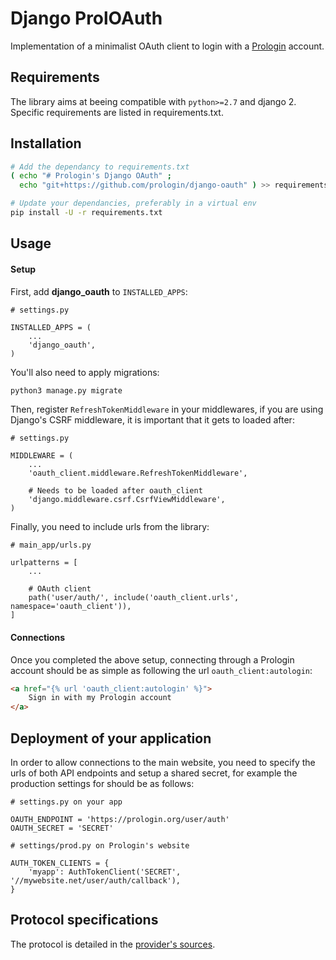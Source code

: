 Django ProlOAuth
================

Implementation of a minimalist OAuth client to login with a
[Prologin](https://github.com/prologin/site) account.


Requirements
------------

The library aims at beeing compatible with `python>=2.7` and django 2.
Specific requirements are listed in requirements.txt.


Installation
------------

```bash
# Add the dependancy to requirements.txt
( echo "# Prologin's Django OAuth" ;
  echo "git+https://github.com/prologin/django-oauth" ) >> requirements.txt

# Update your dependancies, preferably in a virtual env
pip install -U -r requirements.txt
```


Usage
-----

#### Setup

First, add **django_oauth** to `INSTALLED_APPS`:

```python3
# settings.py

INSTALLED_APPS = (
    ...
    'django_oauth',
)
```

You'll also need to apply migrations:

```bash
python3 manage.py migrate
```

Then, register `RefreshTokenMiddleware` in your middlewares, if you are using
Django's CSRF middleware, it is important that it gets to loaded after:

```python3
# settings.py

MIDDLEWARE = (
    ...
    'oauth_client.middleware.RefreshTokenMiddleware',

    # Needs to be loaded after oauth_client
    'django.middleware.csrf.CsrfViewMiddleware',
)
```

Finally, you need to include urls from the library:

```python3
# main_app/urls.py

urlpatterns = [
    ...

    # OAuth client
    path('user/auth/', include('oauth_client.urls', namespace='oauth_client')),
]
```

#### Connections

Once you completed the above setup, connecting through a Prologin account
should be as simple as following the url `oauth_client:autologin`:

```html
<a href="{% url 'oauth_client:autologin' %}">
    Sign in with my Prologin account
</a>
```


Deployment of your application
------------------------------

In order to allow connections to the main website, you need to specify the urls
of both API endpoints and setup a shared secret, for example the production
settings for should be as follows:

```python3
# settings.py on your app

OAUTH_ENDPOINT = 'https://prologin.org/user/auth'
OAUTH_SECRET = 'SECRET'
```

```python3
# settings/prod.py on Prologin's website

AUTH_TOKEN_CLIENTS = {
    'myapp': AuthTokenClient('SECRET', '//mywebsite.net/user/auth/callback'),
}
```


Protocol specifications
-----------------------

The protocol is detailed in the
[provider's sources](https://github.com/prologin/site/blob/master/prologin/users/auth_token_views.py).
